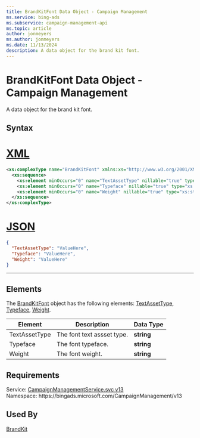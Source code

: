 ```yaml
---
title: BrandKitFont Data Object - Campaign Management
ms.service: bing-ads
ms.subservice: campaign-management-api
ms.topic: article
author: jonmeyers
ms.author: jonmeyers
ms.date: 11/13/2024
description: A data object for the brand kit font.
---
```

# BrandKitFont Data Object - Campaign Management
A data object for the brand kit font.

## Syntax

# [XML](#tab/xml)

```xml
<xs:complexType name="BrandKitFont" xmlns:xs="http://www.w3.org/2001/XMLSchema">
  <xs:sequence>
    <xs:element minOccurs="0" name="TextAssetType" nillable="true" type="xs:string" />
    <xs:element minOccurs="0" name="Typeface" nillable="true" type="xs:string" />
    <xs:element minOccurs="0" name="Weight" nillable="true" type="xs:string" />
  </xs:sequence>
</xs:complexType>
```

# [JSON](#tab/json)

```json
{
  "TextAssetType": "ValueHere",
  "Typeface": "ValueHere",
  "Weight": "ValueHere"
}
```

-----

## <a name="elements"></a>Elements

The [BrandKitFont](brandkitfont.md) object has the following elements: [TextAssetType](#textassettype), [Typeface](#typeface), [Weight](#weight).

|Element|Description|Data Type|
|-----------|---------------|-------------|
|<a name="textassettype"></a>TextAssetType|The font text assset type.|**string**|
|<a name="typeface"></a>Typeface|The font typeface.|**string**|
|<a name="weight"></a>Weight|The font weight.|**string**|

## Requirements
Service: [CampaignManagementService.svc v13](https://campaign.api.bingads.microsoft.com/Api/Advertiser/CampaignManagement/v13/CampaignManagementService.svc)  
Namespace: https\://bingads.microsoft.com/CampaignManagement/v13  

## Used By
[BrandKit](brandkit.md)  

